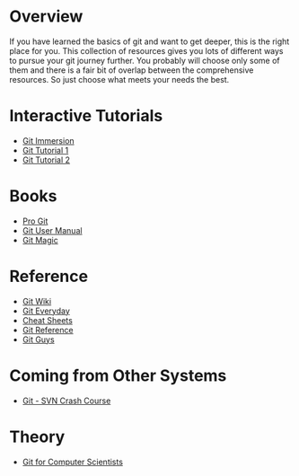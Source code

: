 <!--
{
"name": "git-resources",
"version" : "0.1",
"title" : "Get Deeper into Git",
"description" : "If you know the basics of git, these resources will get you to the next level.",
"freshnessDate" : 2015-11-17,
"author" : "Teppo Jouttenus",
"license" : "CC BY 4.0"
}
-->

<!-- @section -->

# Overview

If you have learned the basics of git and want to get deeper, this is the right place for you. This collection of resources gives you lots of different ways to pursue your git journey further. You probably will choose only some of them and there is a fair bit of overlap between the comprehensive resources. So just choose what meets your needs the best. 

<!-- @section -->

# Interactive Tutorials

* [Git Immersion](http://gitimmersion.com)
* [Git Tutorial 1](https://www.kernel.org/pub/software/scm/git/docs/gittutorial.html)
* [Git Tutorial 2](https://www.kernel.org/pub/software/scm/git/docs/gittutorial-2.html)


<!-- @section -->

# Books

* [Pro Git](http://git-scm.com/book/en/v2)
* [Git User Manual](https://www.kernel.org/pub/software/scm/git/docs/user-manual.html)
* [Git Magic](http://www-cs-students.stanford.edu/~blynn/gitmagic/)


<!-- @section -->

# Reference

* [Git Wiki](https://git.wiki.kernel.org/index.php/Main_Page)
* [Git Everyday](https://www.kernel.org/pub/software/scm/git/docs/giteveryday.html)
* [Cheat Sheets](http://cheat.errtheblog.com/s/git)
* [Git Reference](http://gitref.org/)
* [Git Guys](http://www.gitguys.com/topics/)

<!-- @section -->

# Coming from Other Systems

* [Git - SVN Crash Course](http://git.or.cz/course/svn.html)

<!-- @section -->

# Theory

* [Git for Computer Scientists](http://eagain.net/articles/git-for-computer-scientists/)
